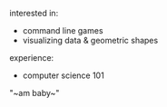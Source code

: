 interested in:
- command line games
- visualizing data & geometric shapes

experience:
- computer science 101

"~am baby~"
